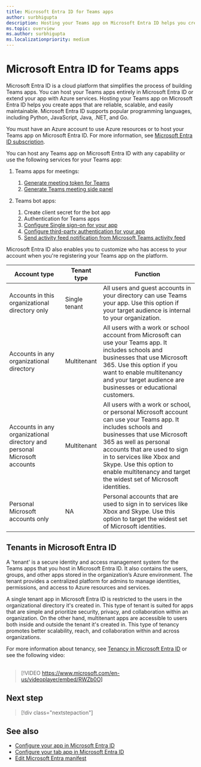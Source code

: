 ```yaml
---
title: Microsoft Entra ID for Teams apps
author: surbhigupta
description: Hosting your Teams app on Microsoft Entra ID helps you create reliable, scalable, and easy-to-maintain apps.
ms.topic: overview
ms.author: surbhigupta
ms.localizationpriority: medium
---
```

# Microsoft Entra ID for Teams apps

Microsoft Entra ID is a cloud platform that simplifies the process of building Teams apps. You can host your Teams apps entirely in Microsoft Entra ID or extend your app with Azure services. Hosting your Teams app on Microsoft Entra ID helps you create apps that are reliable, scalable, and easily maintainable. Microsoft Entra ID supports popular programming languages, including Python, JavaScript, Java, .NET, and Go.

You must have an Azure account to use Azure resources or to host your Teams app on Microsoft Entra ID.
For more information, see [Microsoft Entra ID subscription](/azure/developer/intro/azure-developer-billing#what-is-an-azure-subscription).

You can host any Teams app on Microsoft Entra ID with any capability or use the following services for your Teams app:

1. Teams apps for meetings:
    1. [Generate meeting token for Teams](../sbs-meeting-token-generator.yml)
    1. [Generate Teams meeting side panel](../sbs-meetings-sidepanel.yml)

1. Teams bot apps:
    1. Create client secret for the bot app
    1. Authentication for Teams apps
    1. [Configure Single sign-on for your app](add-single-sign-on.md)
    1. [Configure third-party authentication for your app](../tabs/how-to/authentication/auth-tab-aad.md)
    1. [Send activity feed notification from Microsoft Teams activity feed](../sbs-graphactivity-feedbroadcast.yml)

Microsoft Entra ID also enables you to customize who has access to your account when you're registering your Teams app on the platform.

| **Account type** | **Tenant type** | **Function** |
| --- | --- | --- |
| Accounts in this organizational directory only | Single tenant | All users and guest accounts in your directory can use Teams your app. Use this option if your target audience is internal to your organization. |
| Accounts in any organizational directory | Multitenant | All users with a work or school account from Microsoft can use your Teams app. It includes schools and businesses that use Microsoft 365. Use this option if you want to enable multitenancy and your target audience are businesses or educational customers. |
| Accounts in any organizational directory and personal Microsoft accounts | Multitenant | All users with a work or school, or personal Microsoft account can use your Teams app. It includes schools and businesses that use Microsoft 365 as well as personal accounts that are used to sign in to services like Xbox and Skype. Use this option to enable multitenancy and target the widest set of Microsoft identities. |
| Personal Microsoft accounts only | NA | Personal accounts that are used to sign in to services like Xbox and Skype. Use this option to target the widest set of Microsoft identities. |

## Tenants in Microsoft Entra ID

A 'tenant' is a secure identity and access management system for the Teams apps that you host in Microsoft Entra ID. It also contains the users, groups, and other apps stored in the organization’s Azure environment. The tenant provides a centralized platform for admins to manage identities, permissions, and access to Azure resources and services.

A single tenant app in Microsoft Entra ID is restricted to the users in the organizational directory it's created in. This type of tenant is suited for apps that are simple and prioritize security, privacy, and collaboration within an organization. On the other hand, multitenant apps are accessible to users both inside and outside the tenant it's created in. This type of tenancy promotes better scalability, reach, and collaboration within and across organizations.

For more information about tenancy, see [Tenancy in Microsoft Entra ID](/entra/identity-platform/single-and-multi-tenant-apps) or see the following video:
<br>
<br>

> [!VIDEO https://www.microsoft.com/en-us/videoplayer/embed/RWZb0O]

## Next step

> [!div class="nextstepaction"]
>

## See also

* [Configure your app in Microsoft Entra ID](../bots/how-to/authentication/bot-sso-register-aad.md)
* [Configure your tab app in Microsoft Entra ID](../tabs/how-to/authentication/tab-sso-register-aad.md)
* [Edit Microsoft Entra manifest](AAD-manifest-customization.md)
